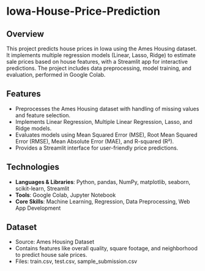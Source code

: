 # Iowa-House-Price-Prediction

## Overview
This project predicts house prices in Iowa using the Ames Housing dataset. It implements multiple regression models (Linear, Lasso, Ridge) to estimate sale prices based on house features, with a Streamlit app for interactive predictions. The project includes data preprocessing, model training, and evaluation, performed in Google Colab.

## Features
- Preprocesses the Ames Housing dataset with handling of missing values and feature selection.
- Implements Linear Regression, Multiple Linear Regression, Lasso, and Ridge models.
- Evaluates models using Mean Squared Error (MSE), Root Mean Squared Error (RMSE), Mean Absolute Error (MAE), and R-squared (R²).
- Provides a Streamlit interface for user-friendly price predictions.

## Technologies
- **Languages & Libraries**: Python, pandas, NumPy, matplotlib, seaborn, scikit-learn, Streamlit
- **Tools**: Google Colab, Jupyter Notebook
- **Core Skills**: Machine Learning, Regression, Data Preprocessing, Web App Development

## Dataset
- Source: Ames Housing Dataset
- Contains features like overall quality, square footage, and neighborhood to predict house sale prices.
- Files: train.csv, test.csv, sample_submission.csv
